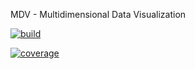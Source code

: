 MDV - Multidimensional Data Visualization 

<a href="https://travis-ci.org/syt123450/MDV"><img src="https://travis-ci.org/syt123450/MDV.svg" alt="build"></a>

<a href="https://coveralls.io/github/syt123450/MDV?branch=master"><img src="https://coveralls.io/repos/github/syt123450/MDV/badge.svg" alt="coverage"></a>

